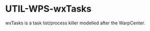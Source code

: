UTIL-WPS-wxTasks
================

wxTasks is a task list/process killer modelled after the WarpCenter.
